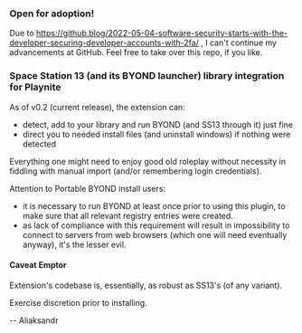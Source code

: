 ### Open for adoption!

Due to https://github.blog/2022-05-04-software-security-starts-with-the-developer-securing-developer-accounts-with-2fa/ , I can't continue my advancements at GitHub. Feel free to take over this repo, if you like.

### Space Station 13 (and its BYOND launcher) library integration for Playnite

As of v0.2 (current release), the extension can:
- detect, add to your library and run BYOND (and SS13 through it) just fine
- direct you to needed install files (and uninstall windows) if nothing were detected

Everything one might need to enjoy good old roleplay without necessity in fiddling with manual import (and/or remembering login credentials).

Attention to Portable BYOND install users:
- it is necessary to run BYOND at least once prior to using this plugin, to make sure that all relevant registry entries were created.
- as lack of compliance with this requirement will result in impossibility to connect to servers from web browsers (which one will need eventually anyway), it's the lesser evil.

#### Caveat Emptor

Extension's codebase is, essentially, as robust as SS13's (of any variant).

Exercise discretion prior to installing.

-- Aliaksandr
